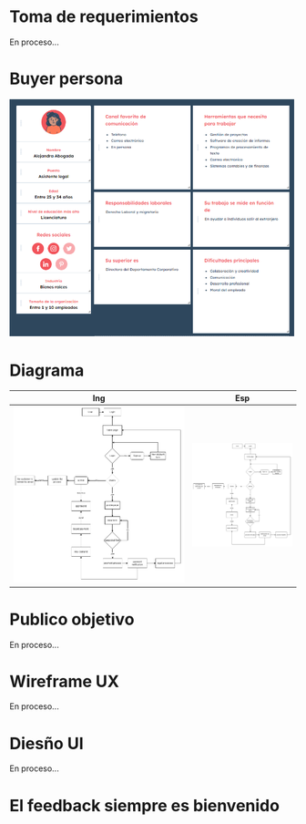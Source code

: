 # Toma de requerimientos 
En proceso...

# Buyer persona
<img src="BuyerAbogada.png" width="500" > 

# Diagrama
 Ing | Esp
-------------- | --------------
<img src="DiagramaIng.png" width="100%" > | <img src="DiagramaEsp.png" width="500" >   

# Publico objetivo
En proceso...

# Wireframe UX
En proceso...

# Diesño UI
En proceso...

# El feedback siempre es bienvenido
